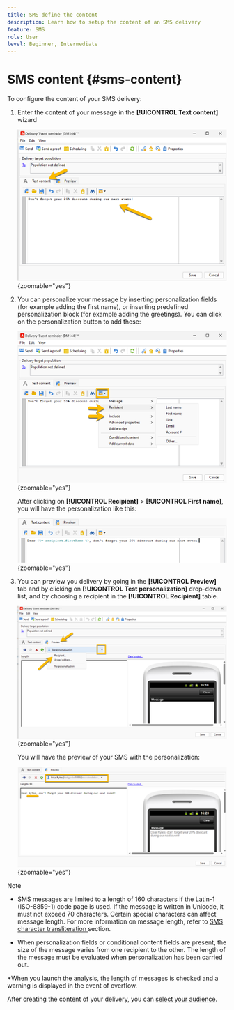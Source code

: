 ```yaml
---
title: SMS define the content
description: Learn how to setup the content of an SMS delivery
feature: SMS
role: User
level: Beginner, Intermediate
---
```


# SMS content {#sms-content}

To configure the content of your SMS delivery:

1. Enter the content of your message in the **[!UICONTROL Text content]** wizard
    
    ![](assets/sms_content.png){zoomable="yes"}

1. You can personalize your message by inserting personalization fields (for example adding the first name), or inserting predefined personalization block (for example adding the greetings). You can click on the personalization button to add these:

    ![](assets/sms_perso.png){zoomable="yes"}

    After clicking on **[!UICONTROL Recipient]** > **[!UICONTROL First name]**, you will have the personalization like this:

    ![](assets/sms_perso_recipient.png){zoomable="yes"}

1. You can preview you delivery by going in the **[!UICONTROL Preview]** tab and by clicking on **[!UICONTROL Test personalization]** drop-down list, and by choosing a recipient in the **[!UICONTROL Recipient]** table.

    ![](assets/sms_preview.png){zoomable="yes"}

    You will have the preview of your SMS with the personalization:

    ![](assets/sms_preview_phone.png){zoomable="yes"}

>[!NOTE]
>
>* SMS messages are limited to a length of 160 characters if the Latin-1 (ISO-8859-1) code page is used. If the message is written in Unicode, it must not exceed 70 characters. Certain special characters can affect message length. For more information on message length, refer to [SMS character transliteration ](smpp-external-account.md#smpp-channel-settings) section.
>
>* When personalization fields or conditional content fields are present, the size of the message varies from one recipient to the other. The length of the message must be evaluated when personalization has been carried out.
>
>*When you launch the analysis, the length of messages is checked and a warning is displayed in the event of overflow.

After creating the content of your delivery, you can [select your audience](sms-audience.md).